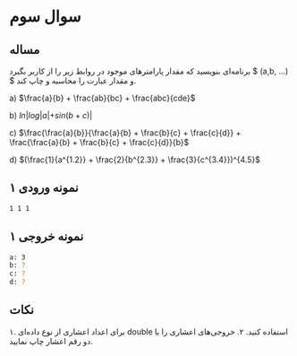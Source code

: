 # سوال سوم

## مساله

برنامه‌ای بنویسید که مقدار پارامترهای موجود در روابط زیر را از کاربر بگیرد $ (a,b, ...) $ و مقدار عبارت را محاسبه و چاپ کند.

a) $\frac{a}{b} + \frac{ab}{bc} + \frac{abc}{cde}$

b) $ln|log|a| + sin(b + c)|$

c) $\frac{\frac{a}{b}}{\frac{a}{b} + \frac{b}{c} + \frac{c}{d}} + \frac{\frac{a}{b} + \frac{b}{c} + \frac{c}{d}}{b}$

d) $(\frac{1}{a^{1.2}} + \frac{2}{b^{2.3}} + \frac{3}{c^{3.4}})^{4.5}$

## نمونه ورودی ۱

```sh
1 1 1
```

## نمونه خروجی ۱

```sh
a: 3
b: ?
c: ?
d: ?
```

## نکات

۱. برای اعداد اعشاری از نوع داده‌ای double استفاده کنید.
۲. خروجی‌های اعشاری را با دو رقم اعشار چاپ نمایید.